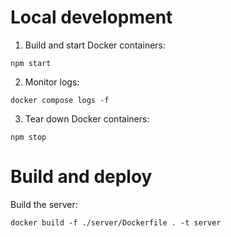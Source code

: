 # Local development

1. Build and start Docker containers:

```
npm start
```

2. Monitor logs:

```
docker compose logs -f
```

3. Tear down Docker containers:

```
npm stop
```

# Build and deploy

Build the server:

```
docker build -f ./server/Dockerfile . -t server
```
